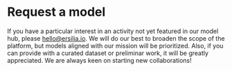 # Request a model

If you have a particular interest in an activity not yet featured in our model hub, please [hello@ersilia.io](mailto:hello@ersilia.io).
We will do our best to broaden the scope of the platform, but models aligned with our mission will be prioritized. Also, if you can provide with a curated dataset or preliminar work, it will be greatly appreciated.
We are always keen on starting new collaborations!
